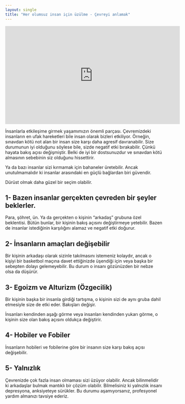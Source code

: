 ```yaml
---
layout: single
title: "Her olumsuz insan için üzülme - Çevreyi anlamak"
---
```

<iframe width="560" height="315" src="https://www.youtube.com/embed/Tf9otGsa1nY" frameborder="0" allow="accelerometer; autoplay; encrypted-media; gyroscope; picture-in-picture" allowfullscreen></iframe>
<script async src="//pagead2.googlesyndication.com/pagead/js/adsbygoogle.js"></script>
<ins class="adsbygoogle"
     style="display:block; text-align:center;"
     data-ad-layout="in-article"
     data-ad-format="fluid"
     data-ad-client="ca-pub-7868661326160958"
     data-ad-slot="3072558811"></ins>
<script>
     (adsbygoogle = window.adsbygoogle || []).push({});
</script>

İnsanlarla etkileşime girmek yaşamımızın önemli parçası. Çevremizdeki insanların en ufak hareketleri bile insan olarak bizleri etkiliyor. Örneğin, sınavdan kötü not alan bir insan size karşı daha agresif davranabilir. Size durumunun iyi olduğunu söylese bile, sizde negatif etki bırakabilir. Çünkü hayata bakış açısı değişmiştir. Belki de iyi bir dostsunuzdur ve sınavdan kötü almasının sebebinin siz olduğunu hissettirir.

Ya da bazı insanlar sizi kırmamak için bahaneler üretebilir. Ancak unutulmamalıdır ki insanlar arasındaki en güçlü bağlardan biri güvendir.

Dürüst olmak daha güzel bir seçim olabilir.

1- Bazen insanlar gerçekten çevreden bir şeyler beklerler.
-
Para, şöhret, ün. Ya da gerçekten o kişinin “arkadaş” grubuna özel beklentisi. Bütün bunlar, bir kişinin bakış açısını değiştirmeye yetebilir. Bazen de insanlar istediğinin karşılığını alamaz ve negatif etki doğurur.

2- İnsanların amaçları değişebilir
-
Bir kişinin arkadaşı olarak sizinle takılmasını istemeniz kolaydır, ancak o kişiyi bir basketbol maçına davet ettiğinizde üşendiği için veya başka bir sebepten dolayı gelemeyebilir. Bu durum o insanı gözünüzden bir nebze olsa da düşürür.

3- Egoizm ve Alturizm (Özgecilik)
-
Bir kişinin başka bir insanla girdiği tartışma, o kişinin sizi de aynı gruba dahil etmesiyle size de etki eder. Bakışları değişir.

İnsanları kendinden aşağı görme veya insanları kendinden yukarı görme, o kişinin size olan bakış açısını oldukça değiştirir.

4- Hobiler ve Fobiler
-
İnsanların hobileri ve fobilerine göre bir insanın size karşı bakış açısı değişebilir.

5- Yalnızlık
-
Çevrenizde çok fazla insan olmaması sizi üzüyor olabilir. Ancak bilinmelidir ki arkadaşlar bulmak mantıklı bir çözüm olabilir. Bilmelisiniz ki yalnızlık insanı depresyona, anksiyeteye sürükler. Bu durumu aşamıyorsanız, profesyonel yardım almanızı tavsiye ederiz.
